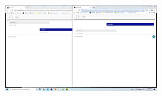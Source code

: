 ![첨부 이미지](https://github.com/jinia91/blogBackUp/blob/main/img/e1bb61f9-780e-4d71-a907-6a62e08f53ed.png?raw=true)